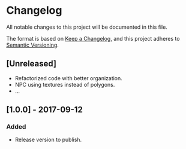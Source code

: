 # Changelog
All notable changes to this project will be documented in this file.

The format is based on [Keep a Changelog](https://keepachangelog.com/en/1.0.0/),
and this project adheres to [Semantic Versioning](https://semver.org/spec/v2.0.0.html).

## [Unreleased]
- Refactorized code with better organization.
- NPC using textures instead of polygons.
- ...

## [1.0.0] - 2017-09-12
### Added
- Release version to publish.
